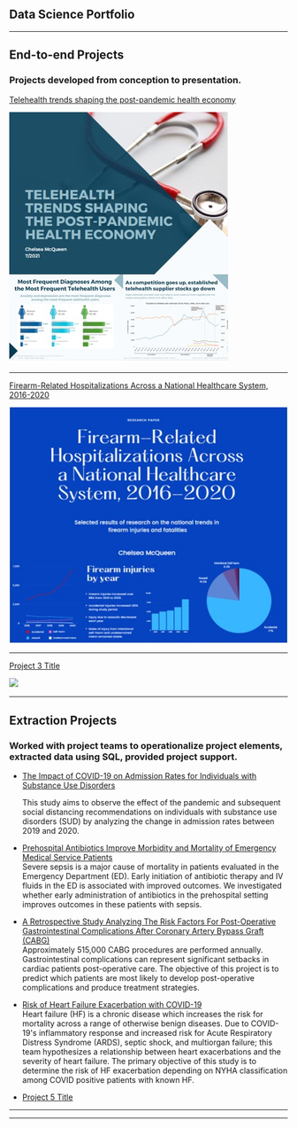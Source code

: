 ## Data Science Portfolio

---

## End-to-end Projects
### Projects developed from conception to presentation.

[Telehealth trends shaping the post-pandemic health economy](/sample_page)

<img src="images/telehealth_thumbnail.jpg?raw=true"/>

---
[Firearm-Related Hospitalizations Across a National Healthcare System, 2016-2020](/pdf/sample_presentation.pdf)

<img src="images/firearm_thumbnail.jpg?raw=true"/>

---
[Project 3 Title](http://example.com/)

<img src="images/dummy_thumbnail.jpg?raw=true"/>

---

## Extraction Projects
### Worked with project teams to operationalize project elements, extracted data using SQL, provided project support.

- [The Impact of COVID-19 on Admission Rates for Individuals with Substance Use Disorders](https://github.com/chelseamcqueen/Impact-of-COVID-19-on-admission-rates-for-individuals-with-substance-use-disorders)</a><br>

  This study aims to observe the effect of the pandemic and subsequent social distancing recommendations on individuals with substance use disorders (SUD) by analyzing the change in admission rates between 2019 and 2020.<br></p>
  
- [Prehospital Antibiotics Improve Morbidity and Mortality of Emergency Medical Service Patients](https://github.com/chelseamcqueen/Prehospital-Antibiotics-Improve-Outcomes-of-Emergency-Patients-with-Sepsis)</a><br>
Severe sepsis is a major cause of mortality in patients evaluated in the Emergency Department (ED). Early initiation of antibiotic therapy and IV fluids in the ED is associated with improved outcomes. We investigated whether early administration of antibiotics in the
prehospital setting improves outcomes in these patients with sepsis.<br></p>

- [A Retrospective Study Analyzing The Risk Factors For Post-Operative Gastrointestinal Complications After Coronary Artery Bypass Graft (CABG)](https://github.com/chelseamcqueen/Post-op-Complications-after-CABG)
</a><br>
Approximately 515,000 CABG procedures are performed annually. Gastrointestinal complications can represent significant setbacks in cardiac patients post-operative care. The objective of this project is to predict which patients  are most likely to develop post-operative complications and produce treatment strategies.<br></p>

- [Risk of Heart Failure Exacerbation with COVID-19](https://github.com/chelseamcqueen/COVID-19-and-Heart-Failure-Exacerbation/) </a><br>
Heart failure (HF) is a chronic disease which increases the risk for mortality across a range of otherwise benign diseases. Due to COVID-19's inflammatory response and increased risk for Acute Respiratory Distress Syndrome (ARDS), septic shock, and multiorgan failure; this team hypothesizes a relationship between heart exacerbations and the severity of heart failure. The primary objective of this study is to determine the risk of HF exacerbation depending on NYHA classification among COVID positive patients with known HF. <br></p>

- [Project 5 Title](http://example.com/)

---




---
